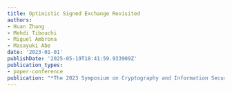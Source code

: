 ```yaml
---
title: Optimistic Signed Exchange Revisited
authors:
- Huan Zhang
- Mehdi Tibouchi
- Miguel Ambrona
- Masayuki Abe
date: '2023-01-01'
publishDate: '2025-05-19T18:41:59.933909Z'
publication_types:
- paper-conference
publication: "*The 2023 Symposium on Cryptography and Information Security (SCIS'23)*"
---
```


